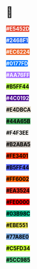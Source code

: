 # 🎈

<strong style="background: #E5452D ; color: white;">#E5452D</strong>

<strong style="background: #2468F1 ; color: white;">#2468F1</strong>

<strong style="background: #EC6224 ; color: white;">#EC6224</strong>

<strong style="background: #0177FD ; color: white;">#0177FD</strong>

<strong style="background: #AA76FF ; color: white;">#AA76FF</strong>

<strong style="background: #B5FF44 ; color: black;">#B5FF44</strong>

<strong style="background: #4C0192 ; color: white;">#4C0192</strong>

<strong style="background: #E4DBCA ; color: black;">#E4DBCA</strong>

<strong style="background: #44A65B; color: black;">#44A65B</strong>

<strong style="background: #F4F3EE; color: black;">#F4F3EE</strong>

<strong style="background: #B2ABA5; color: black;">#B2ABA5</strong>

<strong style="background: #FE3401; color: black;">#FE3401</strong>

<strong style="background: #5565FF; color: black;">#B5FF44</strong>

<strong style="background: #FF6002; color: black;">#FF6002</strong>

<strong style="background: #EA3524; color: black;">#EA3524</strong>

<strong style="background: #FE0000; color: black;">#FE0000</strong>

<strong style="background: #03B98C; color: black;">#03B98C</strong>

<strong style="background: #EBE551; color: black;">#EBE551</strong>

<strong style="background: #77A8E0; color: black;">#77A8E0</strong>

<strong style="background: #C5FD34; color: black;">#C5FD34</strong>

<strong style="background: #5CC985; color: black;">#5CC985</strong>
